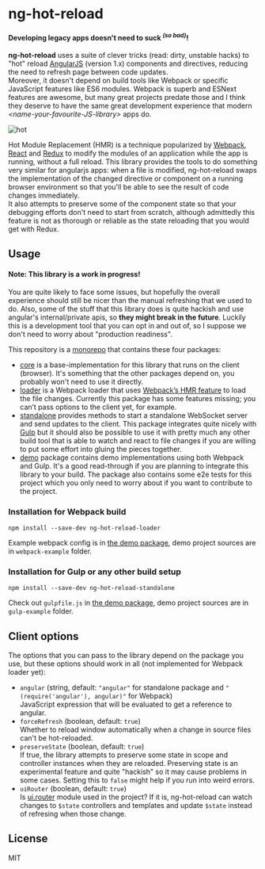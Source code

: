 # ng-hot-reload

#### Developing legacy apps doesn't need to suck <sup><i>(so bad)</i></sup>!

**ng-hot-reload** uses a suite of clever tricks (read: dirty, unstable hacks) to "hot" reload [AngularJS](https://angularjs.org/) (version 1.x) components and directives, reducing the need to refresh page between code updates.  
Moreover, it doesn't depend on build tools like Webpack or specific JavaScript features like ES6 modules.
Webpack is superb and ESNext features are awesome, but many great projects predate those and I think they deserve to have the same great development experience that modern *&lt;name-your-favourite-JS-library&gt;* apps do. 

![hot](https://github.com/noppa/ng-hot-reload/raw/master/assets/preview.gif "hot hot hot")

Hot Module Replacement (HMR) is a technique popularized by [Webpack](https://webpack.js.org/), [React](https://facebook.github.io/react/) and [Redux](http://redux.js.org/) to modify the modules of an application while the app is running, without a full reload. This library provides the tools to do something very similar for angularjs apps: when a file is modified, ng-hot-reload swaps the implementation of the changed directive or component on a running browser environment so that you'll be able to see the result of code changes immediately.  
It also attempts to preserve some of the component state so that your debugging efforts don't need to start from scratch, although admittedly this feature is not as thorough or reliable as the state reloading that you would get with Redux.

## Usage
#### Note: This library is a work in progress!
You are quite likely to face some issues, but hopefully the overall experience should still be nicer than the manual refreshing that we used to do.
Also, some of the stuff that this library does is quite hackish and use angular's internal/private apis, so **they might break in the future**. Luckily this is a development tool that you can opt in and out of, so I suppose we don't need to worry about "production readiness".

This repository is a [monorepo](https://github.com/babel/babel/blob/master/doc/design/monorepo.md) that contains these four packages:
- [core](https://www.npmjs.com/package/ng-hot-reload-core) is a base-implementation for this library that runs on the client (browser). It's something that the other packages depend on, you probably won't need to use it directly.
- [loader](https://www.npmjs.com/package/ng-hot-reload-loader) is a Webpack loader that uses [Webpack’s HMR feature](https://webpack.js.org/concepts/hot-module-replacement/) to load the file changes. Currently this package has some features missing; you can’t pass options to the client yet, for example.
- [standalone](https://www.npmjs.com/package/ng-hot-reload-standalone) provides methods to start a standalone WebSocket server and send updates to the client. This package integrates quite nicely with [Gulp](https://gulpjs.com/) but it should also be possible to use it with pretty much any other build tool that is able to watch and react to file changes if you are willing to put some effort into gluing the pieces together.
- [demo](https://github.com/noppa/ng-hot-reload/tree/master/packages/demo) package contains demo implementations using both Webpack and Gulp. It's a good read-through if you are planning to integrate this library to your build. The package also contains some e2e tests for this project which you only need to worry about if you want to contribute to the project.

### Installation for Webpack build

`npm install --save-dev ng-hot-reload-loader`

Example webpack config is in [the demo package](https://github.com/noppa/ng-hot-reload/tree/master/packages/demo), demo project sources are in `webpack-example` folder.

### Installation for Gulp or any other build setup

`npm install --save-dev ng-hot-reload-standalone`

Check out `gulpfile.js` in [the demo package](https://github.com/noppa/ng-hot-reload/tree/master/packages/demo), demo project sources are in `gulp-example` folder. 

## Client options
The options that you can pass to the library depend on the package you use, but these options should work in all (not implemented for Webpack loader yet):

- `angular` (string, default: `"angular"` for standalone package and `"(require('angular'), angular)"` for Webpack)  
JavaScript expression that will be
evaluated to get a reference to angular.
- `forceRefresh` (boolean, default: `true`)  
Whether to reload window automatically
when a change in source files can't be
hot-reloaded.
- `preserveState` (boolean, default: `true`)  
If true, the library attempts to
preserve some state in scope and controller
instances when they are reloaded. Preserving
state is an experimental feature and quite "hackish"
so it may cause problems in some cases. Setting this
to `false` might help if you run into weird errors.
- `uiRouter` (boolean, default: `true`)  
Is [ui.router](https://github.com/angular-ui/ui-router) module used in the project?
If it is, ng-hot-reload can watch changes to `$state` controllers and templates and
update `$state` instead of refresing when those change.

## License
MIT